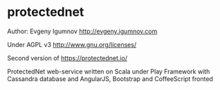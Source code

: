 # protectednet

Author: Evgeny Igumnov http://evgeny.igumnov.com 

Under AGPL v3 http://www.gnu.org/licenses/

Second version of https://protectednet.io/

ProtectedNet web-service written on Scala under Play Framework with Cassandra database and AngularJS, Bootstrap and CoffeeScript fronted
